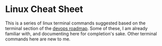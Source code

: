 # Linux Cheat Sheet

This is a series of linux terminal commands suggested based on the terminal 
section of the [devops roadmap](https://roadmap.sh/devops). Some of these, I 
am already familiar with, and documenting here for completion's sake. Other
terminal commands here are new to me. 
